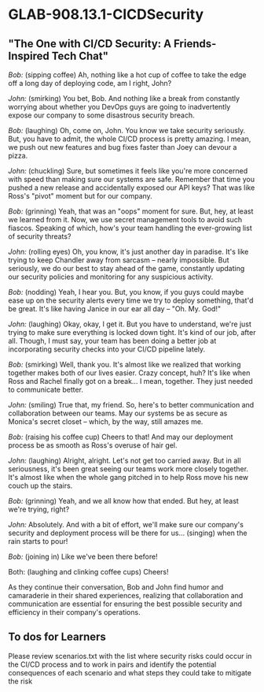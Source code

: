 # GLAB-908.13.1-CICDSecurity

## "The One with CI/CD Security: A Friends-Inspired Tech Chat"



*Bob:* (sipping coffee) Ah, nothing like a hot cup of coffee to take the edge off a long day of deploying code, am I right, John?

*John:* (smirking) You bet, Bob. And nothing like a break from constantly worrying about whether you DevOps guys are going to inadvertently expose our company to some disastrous security breach.


*Bob:* (laughing) Oh, come on, John. You know we take security seriously. But, you have to admit, the whole CI/CD process is pretty amazing. I mean, we push out new features and bug fixes faster than Joey can devour a pizza.

*John:* (chuckling) Sure, but sometimes it feels like you're more concerned with speed than making sure our systems are safe. Remember that time you pushed a new release and accidentally exposed our API keys? That was like Ross's "pivot" moment but for our company.


*Bob:* (grinning) Yeah, that was an "oops" moment for sure. But, hey, at least we learned from it. Now, we use secret management tools to avoid such fiascos. Speaking of which, how's your team handling the ever-growing list of security threats?

*John:* (rolling eyes) Oh, you know, it's just another day in paradise. It's like trying to keep Chandler away from sarcasm – nearly impossible. But seriously, we do our best to stay ahead of the game, constantly updating our security policies and monitoring for any suspicious activity.


*Bob:* (nodding) Yeah, I hear you. But, you know, if you guys could maybe ease up on the security alerts every time we try to deploy something, that'd be great. It's like having Janice in our ear all day – "Oh. My. God!"

*John:* (laughing) Okay, okay, I get it. But you have to understand, we're just trying to make sure everything is locked down tight. It's kind of our job, after all. Though, I must say, your team has been doing a better job at incorporating security checks into your CI/CD pipeline lately.


*Bob:* (smirking) Well, thank you. It's almost like we realized that working together makes both of our lives easier. Crazy concept, huh? It's like when Ross and Rachel finally got on a break… I mean, together. They just needed to communicate better.

*John:* (smiling) True that, my friend. So, here's to better communication and collaboration between our teams. May our systems be as secure as Monica's secret closet – which, by the way, still amazes me.


*Bob:* (raising his coffee cup) Cheers to that! And may our deployment process be as smooth as Ross's overuse of hair gel.

*John:* (laughing) Alright, alright. Let's not get too carried away. But in all seriousness, it's been great seeing our teams work more closely together. It's almost like when the whole gang pitched in to help Ross move his new couch up the stairs.


*Bob:* (grinning) Yeah, and we all know how that ended. But hey, at least we're trying, right?

*John:* Absolutely. And with a bit of effort, we'll make sure our company's security and deployment process will be there for us… (singing) when the rain starts to pour!


*Bob:* (joining in) Like we've been there before!

Both: (laughing and clinking coffee cups) Cheers!

As they continue their conversation, Bob and John find humor and camaraderie in their shared experiences, realizing that collaboration and communication are essential for ensuring the best possible security and efficiency in their company's operations.

## To dos for Learners

Please review scenarios.txt with the list where security risks could occur in the CI/CD process and to work in pairs and identify the potential consequences of each scenario and what steps they could take to mitigate the risk
